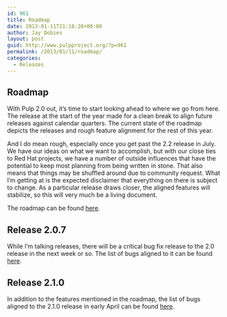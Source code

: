 ```yaml
---
id: 961
title: Roadmap
date: 2013-01-11T21:18:28+00:00
author: Jay Dobies
layout: post
guid: http://www.pulpproject.org/?p=961
permalink: /2013/01/11/roadmap/
categories:
  - Releases
---
```

## Roadmap

With Pulp 2.0 out, it&#8217;s time to start looking ahead to where we go from here. The release at the start of the year made for a clean break to align future releases against calendar quarters. The current state of the roadmap depicts the releases and rough feature alignment for the rest of this year.

And I do mean rough, especially once you get past the 2.2 release in July. We have our ideas on what we want to accomplish, but with our close ties to Red Hat projects, we have a number of outside influences that have the potential to keep most planning from being written in stone. That also means that things may be shuffled around due to community request. What I&#8217;m getting at is the expected disclaimer that everything on there is subject to change. As a particular release draws closer, the aligned features will stabilize, so this will very much be a living document.

The roadmap can be found <a href="/roadmap" target="new">here</a>.

## Release 2.0.7

While I&#8217;m talking releases, there will be a critical bug fix release to the 2.0 release in the next week or so. The list of bugs aligned to it can be found <a href="https://bugzilla.redhat.com/buglist.cgi?list_id=1006896&#038;classification=Community&#038;target_release=2.0.7&#038;query_format=advanced&#038;bug_status=NEW&#038;bug_status=ASSIGNED&#038;bug_status=MODIFIED&#038;bug_status=ON_DEV&#038;bug_status=ON_QA&#038;bug_status=VERIFIED&#038;bug_status=RELEASE_PENDING&#038;bug_status=POST&#038;bug_status=CLOSED&#038;product=Pulp" target="new">here</a>.

## Release 2.1.0

In addition to the features mentioned in the roadmap, the list of bugs aligned to the 2.1.0 release in early April can be found <a href="https://bugzilla.redhat.com/buglist.cgi?list_id=1006896&#038;classification=Community&#038;target_release=2.1.0&#038;query_format=advanced&#038;bug_status=NEW&#038;bug_status=ASSIGNED&#038;bug_status=MODIFIED&#038;bug_status=ON_DEV&#038;bug_status=ON_QA&#038;bug_status=VERIFIED&#038;bug_status=RELEASE_PENDING&#038;bug_status=POST&#038;bug_status=CLOSED&#038;product=Pulp" target="new">here</a>.